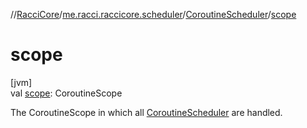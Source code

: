 //[RacciCore](../../../index.md)/[me.racci.raccicore.scheduler](../index.md)/[CoroutineScheduler](index.md)/[scope](scope.md)

# scope

[jvm]\
val [scope](scope.md): CoroutineScope

The CoroutineScope in which all [CoroutineScheduler](index.md) are handled.
